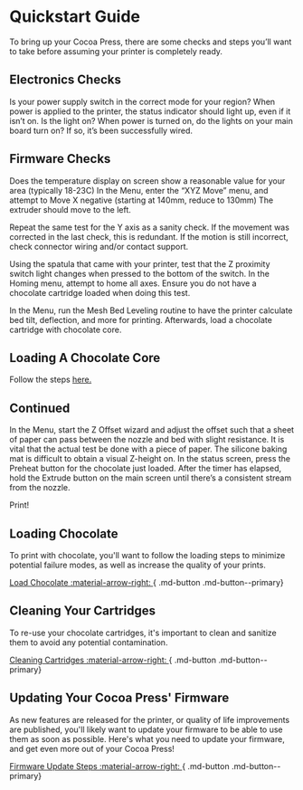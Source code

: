 # Quickstart Guide

To bring up your Cocoa Press, there are some checks and steps you’ll want to take before assuming your printer is completely ready.  

## Electronics Checks

Is your power supply switch in the correct mode for your region?
When power is applied to the printer, the status indicator should light up, even if it isn’t on.  Is the light on?
When power is turned on, do the lights on your main board turn on?  If so, it’s been successfully wired.
## Firmware Checks
Does the temperature display on screen show a reasonable value for your area (typically 18-23C)
In the Menu, enter the “XYZ Move” menu, and attempt to Move X negative (starting at 140mm, reduce to 130mm)
The extruder should move to the left.

Repeat the same test for the Y axis as a sanity check.
If the movement was corrected in the last check, this is redundant.  If the motion is still incorrect, check connector wiring and/or contact support.

Using the spatula that came with your printer, test that the Z proximity switch light changes when pressed to the bottom of the switch.
In the Homing menu, attempt to home all axes.
Ensure you do not have a chocolate cartridge loaded when doing this test.

In the Menu, run the Mesh Bed Leveling routine to have the printer calculate bed tilt, deflection, and more for printing.
Afterwards, load a chocolate cartridge with chocolate core.

## Loading A Chocolate Core
Follow the steps [here.](./Loading.md)

## Continued
In the Menu, start the Z Offset wizard and adjust the offset such that a sheet of paper can pass between the nozzle and bed with slight resistance.
It is vital that the actual test be done with a piece of paper.  The silicone baking mat is difficult to obtain a visual Z-height on.
In the status screen, press the Preheat button for the chocolate just loaded.
After the timer has elapsed, hold the Extrude button on the main screen until there’s a consistent stream from the nozzle.
<!-- add photo of loading core extrusion material. -->
Print!





## Loading Chocolate

To print with chocolate, you'll want to follow the loading steps to minimize potential failure modes, as well as increase the quality of your prints.

[Load Chocolate :material-arrow-right: ](Loading.md){ .md-button .md-button--primary}

## Cleaning Your Cartridges

To re-use your chocolate cartridges, it's important to clean and sanitize them to avoid any potential contamination.

[Cleaning Cartridges :material-arrow-right: ](Cleaning.md){ .md-button .md-button--primary}

## Updating Your Cocoa Press' Firmware

As new features are released for the printer, or quality of life improvements are published, you'll likely want to update your firmware to be able to use them as soon as possible.  Here's what you need to update your firmware, and get even more out of your Cocoa Press!

[Firmware Update Steps :material-arrow-right: ](Flashing.md){ .md-button .md-button--primary}